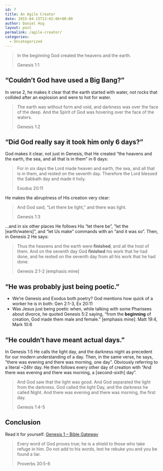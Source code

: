 ```yaml
---
id: 7
title: An Agile Creator
date: 2015-04-15T13:02:06+00:00
author: Daniel Hug
layout: post
permalink: /agile-creator/
categories:
  - Uncategorized
---
```

> In the beginning God created the heavens and the earth.
> 
> Genesis 1:1 

## &#8220;Couldn&#8217;t God have used a Big Bang?&#8221;

In verse 2, he makes it clear that the earth started with water, not rocks that collided after an explosion and were to hot for water.
> The earth was without form and void, and darkness was over the face of the deep. And the Spirit of God was hovering over the face of the waters.
> 
> Genesis 1:2 

## &#8220;Did God really say it took him only 6 days?&#8221;

God makes it clear, not just in Genesis, that He created &#8220;the heavens and the earth, the sea, and all that is in them&#8221; in 6 days:
> For in six days the Lord made heaven and earth, the sea, and all that is in them, and rested on the seventh day. Therefore the Lord blessed the Sabbath day and made it holy.
> 
> Exodus 20:11 

He makes the abruptness of His creation very clear:

> And God said, “Let there be light,” and there was light.
> 
> Genesis 1:3 

&#8230;and in six other places He follows His &#8220;let there be&#8221;, &#8220;let the [earth/waters]&#8221;, and &#8220;let Us make&#8221; commands with an &#8220;and it was so&#8221;. Then, in Genesis 2 He says:

> Thus the heavens and the earth were **finished**, and all the host of them. And on the seventh day God **finished** his work that he had done, and he rested on the seventh day from all his work that he had done.
> 
> Genesis 2:1-2 [emphasis mine] 

## &#8220;He was probably just being poetic.&#8221;

  * We&#8217;re Genesis and Exodus both poetry? God mentions how quick of a worker he is in both: Gen 2:1-3, Ex 20:11
  * Was Jesus just being poetic when, while talking with some Pharisees about divorce, he quoted Genesis 5:2 saying, &#8220;from the **beginning** of creation, God made them male and female.&#8221; [emphasis mine]: Matt 19:4, Mark 10:6

## &#8220;He couldn&#8217;t have meant actual days.&#8221;

In Genesis 1:5 He calls the light day, and the darkness night as precedent for our modern understanding of a day. Then, in the same verse, he says, &#8220;there was evening and there was morning, one day&#8221;. Obviously referring to a literal ~24hr day. He then follows every other day of creation with &#8220;And there was evening and there was morning, a [second-sixth] day&#8221;.

> And God saw that the light was good. And God separated the light from the darkness. God called the light Day, and the darkness he called Night. And there was evening and there was morning, the first day.
> 
> Genesis 1:4-5 

## Conclusion

Read it for yourself: [Genesis 1 &#8211; Bible Gateway](https://www.biblegateway.com/passage/?search=gen+1)

> Every word of God proves true;
> he is a shield to those who take refuge in him.
> Do not add to his words,
> lest he rebuke you and you be found a liar.
> 
> Proverbs 30:5-6